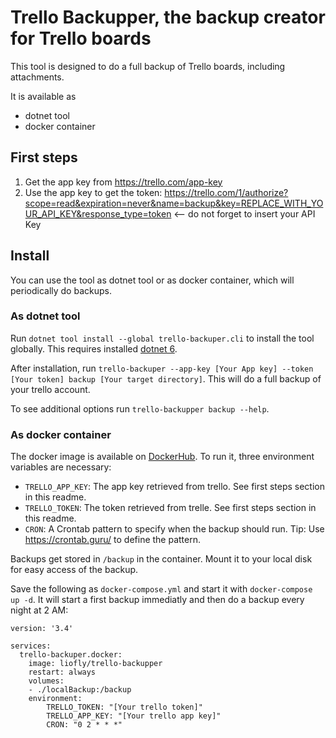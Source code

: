 # Trello Backupper, the backup creator for Trello boards

This tool is designed to do a full backup of Trello boards, including attachments.

It is available as

- dotnet tool
- docker container

## First steps

1. Get the app key from https://trello.com/app-key
2. Use the app key to get the token: https://trello.com/1/authorize?scope=read&expiration=never&name=backup&key=REPLACE_WITH_YOUR_API_KEY&response_type=token <-- do not forget to insert your API Key

## Install

You can use the tool as dotnet tool or as docker container, which will periodically do backups.

### As dotnet tool

Run `dotnet tool install --global trello-backuper.cli` to install the tool globally. This requires installed [dotnet 6](https://dotnet.microsoft.com/en-us/download/dotnet/6.0).

After installation, run `trello-backuper --app-key [Your App key] --token [Your token] backup [Your target directory]`. This will do
a full backup of your trello account.

To see additional options run `trello-backupper backup --help`.

### As docker container

The docker image is available on [DockerHub](https://hub.docker.com/r/liofly/trello-backupper). To run it, three environment variables are necessary:

- `TRELLO_APP_KEY`: The app key retrieved from trello. See first steps section in this readme.
- `TRELLO_TOKEN`: The token retrieved from trelle. See first steps section in this readme.
- `CRON`: A Crontab pattern to specify when the backup should run. Tip: Use https://crontab.guru/ to define the pattern.

Backups get stored in `/backup` in the container. Mount it to your local disk for easy access of the backup.

Save the following as `docker-compose.yml` and start it with `docker-compose up -d`. It will start a first backup immediatly and then do a backup every night at 2 AM:
```
version: '3.4'

services:
  trello-backuper.docker:
    image: liofly/trello-backupper
    restart: always
    volumes:
    - ./localBackup:/backup
    environment:
        TRELLO_TOKEN: "[Your trello token]"
        TRELLO_APP_KEY: "[Your trello app key]"
        CRON: "0 2 * * *"
```
